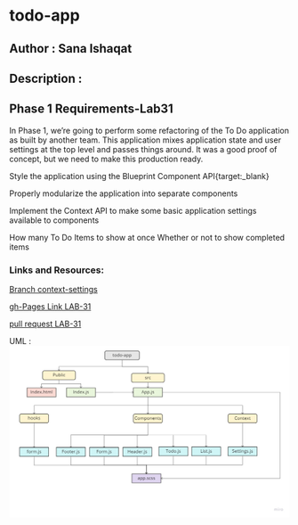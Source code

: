 # todo-app

## Author : Sana Ishaqat

## Description :
## Phase 1 Requirements-Lab31

In Phase 1, we’re going to perform some refactoring of the To Do application as built by another team. This application mixes application state and user settings at the top level and passes things around. It was a good proof of concept, but we need to make this production ready.

Style the application using the Blueprint Component API{target:_blank}

Properly modularize the application into separate components

Implement the Context API to make some basic application settings available to components

How many To Do Items to show at once
Whether or not to show completed items
### Links and Resources:

[Branch context-settings](https://github.com/SanaIshaqat/todo-app/context-settings)

[gh-Pages Link LAB-31](https://sanaishaqat.github.io/todo-app/)

[pull request LAB-31](https://github.com/SanaIshaqat/todo-app/pull/1)

UML :
![UML26](UML31.jpg)